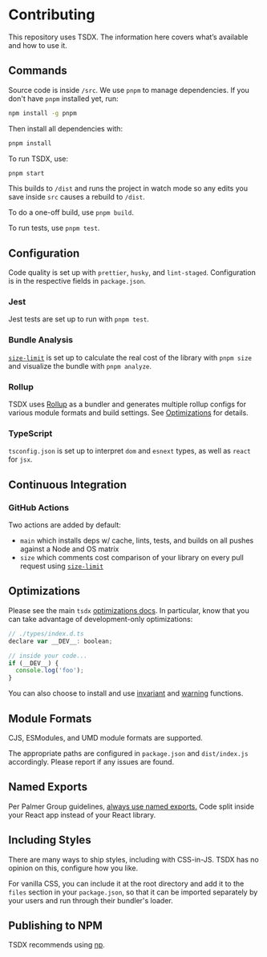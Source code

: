 # Contributing

This repository uses TSDX. The information here covers what’s available and how to use it.

## Commands

Source code is inside `/src`. We use `pnpm` to manage dependencies. If you don't have `pnpm` installed yet, run:

```bash
npm install -g pnpm
```

Then install all dependencies with:

```bash
pnpm install
```

To run TSDX, use:

```bash
pnpm start
```

This builds to `/dist` and runs the project in watch mode so any edits you save inside `src` causes a rebuild to `/dist`.

To do a one-off build, use `pnpm build`.

To run tests, use `pnpm test`.

## Configuration

Code quality is set up with `prettier`, `husky`, and `lint-staged`. Configuration is in the respective fields in `package.json`.

### Jest

Jest tests are set up to run with `pnpm test`.

### Bundle Analysis

[`size-limit`](https://github.com/ai/size-limit) is set up to calculate the real cost of the library with `pnpm size` and visualize the bundle with `pnpm analyze`.

### Rollup

TSDX uses [Rollup](https://rollupjs.org) as a bundler and generates multiple rollup configs for various module formats and build settings. See [Optimizations](#optimizations) for details.

### TypeScript

`tsconfig.json` is set up to interpret `dom` and `esnext` types, as well as `react` for `jsx`.

## Continuous Integration

### GitHub Actions

Two actions are added by default:

- `main` which installs deps w/ cache, lints, tests, and builds on all pushes against a Node and OS matrix
- `size` which comments cost comparison of your library on every pull request using [`size-limit`](https://github.com/ai/size-limit)

## Optimizations

Please see the main `tsdx` [optimizations docs](https://github.com/palmerhq/tsdx#optimizations). In particular, know that you can take advantage of development-only optimizations:

```js
// ./types/index.d.ts
declare var __DEV__: boolean;

// inside your code...
if (__DEV__) {
  console.log('foo');
}
```

You can also choose to install and use [invariant](https://github.com/palmerhq/tsdx#invariant) and [warning](https://github.com/palmerhq/tsdx#warning) functions.

## Module Formats

CJS, ESModules, and UMD module formats are supported.

The appropriate paths are configured in `package.json` and `dist/index.js` accordingly. Please report if any issues are found.

## Named Exports

Per Palmer Group guidelines, [always use named exports.](https://github.com/palmerhq/typescript#exports) Code split inside your React app instead of your React library.

## Including Styles

There are many ways to ship styles, including with CSS-in-JS. TSDX has no opinion on this, configure how you like.

For vanilla CSS, you can include it at the root directory and add it to the `files` section in your `package.json`, so that it can be imported separately by your users and run through their bundler's loader.

## Publishing to NPM

TSDX recommends using [np](https://github.com/sindresorhus/np).

